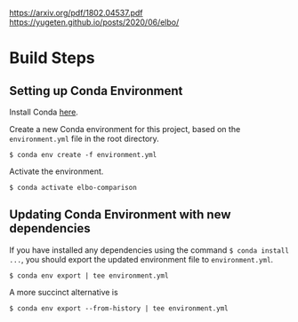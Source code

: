 https://arxiv.org/pdf/1802.04537.pdf
https://yugeten.github.io/posts/2020/06/elbo/

# Build Steps

## Setting up Conda Environment

Install Conda [here](https://docs.conda.io/projects/conda/en/latest/user-guide/install/index.html#regular-installation).

Create a new Conda environment for this project, based on the `environment.yml` file in the root directory.

```
$ conda env create -f environment.yml
```

Activate the environment.

```
$ conda activate elbo-comparison
```

## Updating Conda Environment with new dependencies

If you have installed any dependencies using the command `$ conda install ...`, you should export the updated environment file to `environment.yml`.

```
$ conda env export | tee environment.yml
```

A more succinct alternative is

```
$ conda env export --from-history | tee environment.yml
```
